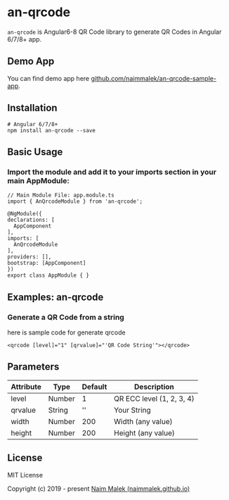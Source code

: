 # an-qrcode
`an-qrcode` is Angular6-8 QR Code library to generate QR Codes in Angular 6/7/8+ app.

## Demo App

You can find demo app here 
[github.com/naimmalek/an-qrcode-sample-app](https://naimmalek.github.io/an-qrcode-sample-app/).

## Installation

```
# Angular 6/7/8+
npm install an-qrcode --save
```

## Basic Usage

### Import the module and add it to your imports section in your main AppModule:

```
// Main Module File: app.module.ts
import { AnQrcodeModule } from 'an-qrcode';

@NgModule({
declarations: [
  AppComponent
],
imports: [
  AnQrcodeModule
],
providers: [],
bootstrap: [AppComponent]
})
export class AppModule { }
```

## Examples: an-qrcode

### Generate a QR Code from a string

here is sample code for generate qrcode

```
<qrcode [level]="1" [qrvalue]="'QR Code String'"></qrcode>
```


## Parameters

| Attribute        | Type           | Default | Description  |
| ------------- |-------------| -----|------------|
| level | Number | 1    | QR ECC level (1, 2, 3, 4) |
| qrvalue      | String | '' | Your String |
| width      | Number | 200     | Width (any value) |
| height      | Number | 200     | Height (any value) |


## License
MIT License

Copyright (c) 2019 - present [Naim Malek (naimmalek.github.io)](https://naimmalek.github.io/)
